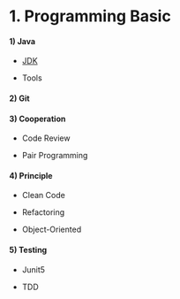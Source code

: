 # 1. Programming Basic

#### 1) Java

- [JDK](./java/jdk.md)
        
- Tools

#### 2) Git

#### 3) Cooperation

- Code Review

- Pair Programming

#### 4) Principle

- Clean Code

- Refactoring

- Object-Oriented
    
#### 5) Testing

- Junit5

- TDD
